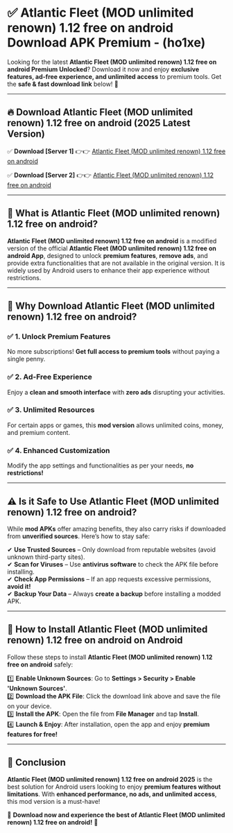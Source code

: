 
# ✅ Atlantic Fleet (MOD unlimited renown) 1.12 free on android Download APK Premium -  (ho1xe) 

Looking for the latest **Atlantic Fleet (MOD unlimited renown) 1.12 free on android Premium Unlocked**? Download it now and enjoy **exclusive features, ad-free experience, and unlimited access** to premium tools. Get the **safe & fast download link** below! 🚀

---

## 🔥 Download Atlantic Fleet (MOD unlimited renown) 1.12 free on android (2025 Latest Version)

✅ **Download [Server 1]** 👉👉 [Atlantic Fleet (MOD unlimited renown) 1.12 free on android ](https://apkcomod.com?title=Atlantic_Fleet_(MOD_unlimited_renown)_1.12_free_on_android)  

✅ **Download [Server 2]** 👉👉 [Atlantic Fleet (MOD unlimited renown) 1.12 free on android ](https://apkcomod.com?title=Atlantic_Fleet_(MOD_unlimited_renown)_1.12_free_on_android)  


---

## 📌 What is Atlantic Fleet (MOD unlimited renown) 1.12 free on android?

**Atlantic Fleet (MOD unlimited renown) 1.12 free on android** is a modified version of the official **Atlantic Fleet (MOD unlimited renown) 1.12 free on android App**, designed to unlock **premium features**, **remove ads**, and provide extra functionalities that are not available in the original version. It is widely used by Android users to enhance their app experience without restrictions.

---

## 🌟 Why Download Atlantic Fleet (MOD unlimited renown) 1.12 free on android?

### ✅ 1. Unlock Premium Features
No more subscriptions! **Get full access to premium tools** without paying a single penny.

### ✅ 2. Ad-Free Experience
Enjoy a **clean and smooth interface** with **zero ads** disrupting your activities.

### ✅ 3. Unlimited Resources
For certain apps or games, this **mod version** allows unlimited coins, money, and premium content.

### ✅ 4. Enhanced Customization
Modify the app settings and functionalities as per your needs, **no restrictions!**

---

## ⚠️ Is it Safe to Use Atlantic Fleet (MOD unlimited renown) 1.12 free on android?

While **mod APKs** offer amazing benefits, they also carry risks if downloaded from **unverified sources**. Here’s how to stay safe:

✔ **Use Trusted Sources** – Only download from reputable websites (avoid unknown third-party sites).  
✔ **Scan for Viruses** – Use **antivirus software** to check the APK file before installing.  
✔ **Check App Permissions** – If an app requests excessive permissions, **avoid it!**  
✔ **Backup Your Data** – Always **create a backup** before installing a modded APK.

---

## 📲 How to Install Atlantic Fleet (MOD unlimited renown) 1.12 free on android on Android

Follow these steps to install **Atlantic Fleet (MOD unlimited renown) 1.12 free on android** safely:

1️⃣ **Enable Unknown Sources**: Go to **Settings > Security > Enable 'Unknown Sources'**.  
2️⃣ **Download the APK File**: Click the download link above and save the file on your device.  
3️⃣ **Install the APK**: Open the file from **File Manager** and tap **Install**.  
4️⃣ **Launch & Enjoy**: After installation, open the app and enjoy **premium features for free!**

---

## 🚀 Conclusion

**Atlantic Fleet (MOD unlimited renown) 1.12 free on android 2025** is the best solution for Android users looking to enjoy **premium features without limitations**. With **enhanced performance, no ads, and unlimited access**, this mod version is a must-have!

🔻 **Download now and experience the best of Atlantic Fleet (MOD unlimited renown) 1.12 free on android!** 🔻


